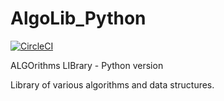 # AlgoLib_Python

[![CircleCI](https://circleci.com/gh/ref-humbold/AlgoLib_Python/tree/master.svg?style=svg)](https://circleci.com/gh/ref-humbold/AlgoLib_Python/tree/master)

ALGOrithms LIBrary - Python version

Library of various algorithms and data structures.
